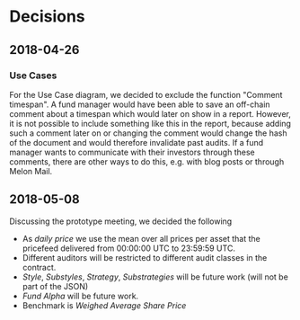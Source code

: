 # Decisions

## 2018-04-26

### Use Cases
For the Use Case diagram, we decided to exclude the function "Comment timespan". A fund manager would have been able to save an off-chain comment about a timespan which would later on show in a report.
However, it is not possible to include something like this in the report, because adding such a comment later on or changing the comment would change the hash of the document and would therefore invalidate past audits.
If a fund manager wants to communicate with their investors through these comments, there are other ways to do this, e.g. with blog posts or through Melon Mail.


## 2018-05-08
Discussing the prototype meeting, we decided the following

* As _daily price_ we use the mean over all prices per asset that the pricefeed delivered from 00:00:00 UTC to 23:59:59 UTC.
* Different auditors will be restricted to different audit classes in the contract.
* _Style_, _Substyles_, _Strategy_, _Substrategies_ will be future work (will not be part of the JSON)
* _Fund Alpha_ will be future work.
* Benchmark is _Weighed Average Share Price_